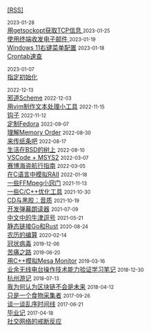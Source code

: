 [[RSS]](./rss.xml)

<span class="date">
2023-01-28
</span><br>
<span class="value">
<a href="2023/getsockopt/">
用getsockopt获取TCP信息
</a>
</span>

<span class="date">
2023-01-25
</span><br>
<span class="value">
<a href="2023/email-workflow/">
使用终端收发电子邮件
</a>
</span>

<span class="date">
2023-01-19
</span><br>
<span class="value">
<a href="2023/win11-rightclick/">Windows 11右键菜单配置</a>
</span>

<span class="date">
2023-01-18
</span><br>
<span class="value">
<a href="2023/crontab/">Crontab速查</a>
</span>

<span class="date">2023-01-07</span><br>
<span class="value"><a href="2023/designatedinit/">指定初始化</a></span>

<span class="date">
2022-12-13
</span><br>
<span class="value">
<a href="2022/evilscheme/">邪道Scheme</a>
</span>

<span class="date">
2022-12-03
</span><br>
<span class="value">
<a href="2022/vim-batch/">用vim制作文本处理小工具</a>
</span>


<span class="date">
2022-11-15
</span><br>
<span class="value">
<a href="2022/hook/">钩子</a>
</span>


<span class="date">
2022-11-12
</span><br>
<span class="value">
<a href="2022/fedora/">定制Fedora</a>
</span>


<span class="date">
2022-09-07
</span><br>
<span class="value">
<a href="2022/memory-order/">理解Memory Order</a>
</span>


<span class="date">
2022-08-30
</span><br>
<span class="value">
<a href="2022/thermal-printer/">来传纸条吧</a>
</span>


<span class="date">
2022-08-17
</span><br>
<span class="value">
<a href="2022/tree-in-bsd/">生活在BSD的树上</a>
</span>


<span class="date">
2022-08-10
</span><br>
<span class="value">
<a href="2022/use-msys2-shell-in-vscode-on-windows/">VSCode + MSYS2</a>
</span>


<span class="date">
2022-03-07
</span><br>
<span class="value">
<a href="2022/cyber-pirate-guide/">赛博海盗航行指南</a>
</span>


<span class="date">
2022-03-05
</span><br>
<span class="value">
<a href="2022/raii-in-c/">在C语言中模拟RAII</a>
</span>


<span class="date">
2022-01-18
</span><br>
<span class="value">
<a href="2022/some-ffmpeg-tips/">一些FFMpeg小窍门</a>
</span>


<span class="date">
2021-11-13
</span><br>
<span class="value">
<a href="2021/c-cpp-optimizing/">一些C/C++优化工具</a>
</span>


<span class="date">
2021-10-30
</span><br>
<span class="value">
<a href="2021/cd-and-vinyl-record/">CD与黑胶：音质</a>
</span>


<span class="date">
2021-10-19
</span><br>
<span class="value">
<a href="2021/danmaku-reader/">开发弹幕朗读器</a>
</span>


<span class="date">
2021-07-09
</span><br>
<span class="value">
<a href="2021/oxford-comma-in-chinese/">中文中的牛津逗号</a>
</span>


<span class="date">
2021-05-21
</span><br>
<span class="value">
<a href="2021/statically-link-go-and-rust/">静态链接Go和Rust</a>
</span>

<span class="date">
2020-08-24
</span><br>
<span class="value">
<a href="2020/chinese-calender/">农历的编算</a>
</span>

<span class="date">
2020-02-14
</span><br>
<span class="value">
<a href="2020/virus/">冠状病毒</a>
</span>

<span class="date">
2019-12-06
</span><br>
<span class="value">
<a href="2019/graduate/">苦痛之路</a>
</span>

<span class="date">
2019-06-20
</span><br>
<span class="value">
<a href="2019/monitor/">用C++模拟Mesa Monitor</a>
</span>

<span class="date">
2019-03-16
</span><br>
<span class="value">
<a href="2019/ham/">业余无线电台操作技术能力验证学习笔记</a>
</span>

<span class="date">
2018-12-30
</span><br>
<span class="value">
<a href="2018/hangzhou/">杭州游记</a>
</span>

<span class="date">
2018-07-13
</span><br>
<span class="value">
<a href="2018/blockchain/">我为何认为区块链不会是未来</a>
</span>

<span class="date">
2018-04-12
</span><br>
<span class="value">
<a href="2018/gatherer/">只是一个食物采集者</a>
</span>

<span class="date">
2017-09-26
</span><br>
<span class="value">
<a href="2017/sns/">谈一谈乱序时间线</a>
</span>

<span class="date">
2017-06-21
</span><br>
<span class="value">
<a href="2017/graduate/">毕业记</a>
</span>

<span class="date">
2017-04-18
</span><br>
<span class="value">
<a href="2017/sns-addiction/">社交网络的戒断反应</a>
</span>

<style>
span.date {
    font-size: 0.8em;
};
</style>
